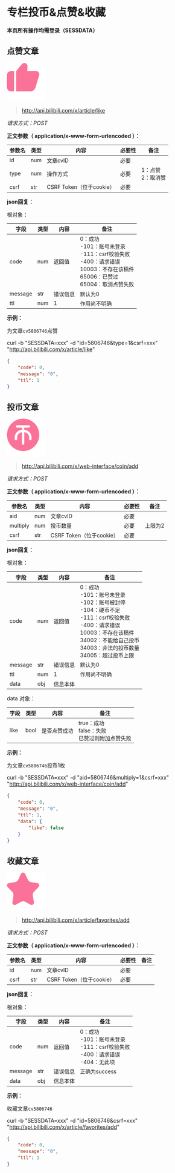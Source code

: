 # 专栏投币&点赞&收藏

**本页所有操作均需登录（SESSDATA）**

## 点赞文章

<img src="/imgs/like.svg" width="100" height="100"/>

> http://api.bilibili.com/x/article/like

*请求方式：POST*

**正文参数（ application/x-www-form-urlencoded ）：**

| 参数名 | 类型 | 内容                | 必要性 | 备注                   |
| ------ | ---- | ------------------- | ------ | ---------------------- |
| id     | num  | 文章cvID            | 必要   |                        |
| type   | num  | 操作方式            | 必要   | 1：点赞<br />2：取消赞 |
| csrf   | str  | CSRF Token（位于cookie） | 必要   |                        |

**json回复：**

根对象：

| 字段    | 类型 | 内容     | 备注                                                         |
| ------- | ---- | -------- | ------------------------------------------------------------ |
| code    | num  | 返回值   | 0：成功 <br />-101：账号未登录<br />-111：csrf校验失败<br />-400：请求错误<br />10003：不存在该稿件<br />65006：已赞过<br />65004：取消点赞失败 |
| message | str  | 错误信息 | 默认为0                                                      |
| ttl     | num  | 1        | 作用尚不明确                                                 |

**示例：**

为文章`cv5806746`点赞

curl -b "SESSDATA=xxx" -d "id=5806746&type=1&csrf=xxx" "http://api.bilibili.com/x/article/like"

```json
{
    "code": 0,
    "message": "0",
    "ttl": 1
}
```



## 投币文章

<img src="/imgs/coin.svg" width="100" height="100"/>

> http://api.bilibili.com/x/web-interface/coin/add

*请求方式：POST*

**正文参数（ application/x-www-form-urlencoded ）：**

| 参数名   | 类型 | 内容                | 必要性 | 备注    |
| -------- | ---- | ------------------- | ------ | ------- |
| aid      | num  | 文章cvID            | 必要   |         |
| multiply | num  | 投币数量            | 必要   | 上限为2 |
| csrf     | str  | CSRF Token（位于cookie） | 必要   |         |

**json回复：**

根对象：

| 字段    | 类型 | 内容     | 备注                                                         |
| ------- | ---- | -------- | ------------------------------------------------------------ |
| code    | num  | 返回值   | 0：成功<br />-101：账号未登录<br />-102：账号被封停<br />-104：硬币不足<br />-111：csrf校验失败<br />-400：请求错误<br />10003：不存在该稿件<br />34002：不能给自己投币<br />34003：非法的投币数量<br />34005：超过投币上限 |
| message | str  | 错误信息 | 默认为0                                                      |
| ttl     | num  | 1        | 作用尚不明确                                                 |
| data    | obj  | 信息本体 |                                                              |

data 对象：

| 字段 | 类型 | 内容         | 备注                                                  |
| ---- | ---- | ------------ | ----------------------------------------------------- |
| like | bool | 是否点赞成功 | true：成功<br />false：失败<br />已赞过则附加点赞失败 |

**示例：**

为文章`cv5806746`投币1枚

curl -b "SESSDATA=xxx" -d "aid=5806746&multiply=1&csrf=xxx" "http://api.bilibili.com/x/web-interface/coin/add"

```json
{
    "code": 0,
    "message": "0",
    "ttl": 1,
    "data": {
        "like": false
    }
}
```



## 收藏文章

<img src="/imgs/fav.svg" width="100" height="100"/>

>http://api.bilibili.com/x/article/favorites/add

*请求方式：POST*

**正文参数（ application/x-www-form-urlencoded ）：**

| 参数名 | 类型 | 内容                | 必要性 | 备注 |
| ------ | ---- | ------------------- | ------ | ---- |
| id     | num  | 文章cvID            | 必要   |      |
| csrf   | str  | CSRF Token（位于cookie） | 必要   |      |

**json回复：**

根对象：

| 字段    | 类型 | 内容     | 备注                                                         |
| ------- | ---- | -------- | ------------------------------------------------------------ |
| code    | num  | 返回值   | 0：成功<br />-101：账号未登录<br />-111：csrf校验失败<br />-400：请求错误<br />-404：无此项 |
| message | str  | 错误信息 | 正确为success                                                |
| data    | obj  | 信息本体 |                                                              |

**示例：**

收藏文章`cv5806746`

curl  -b "SESSDATA=xxx" -d "id=5806746&csrf=xxx" "http://api.bilibili.com/x/article/favorites/add"

```json
{
    "code": 0,
    "message": "0",
    "ttl": 1
}
```

